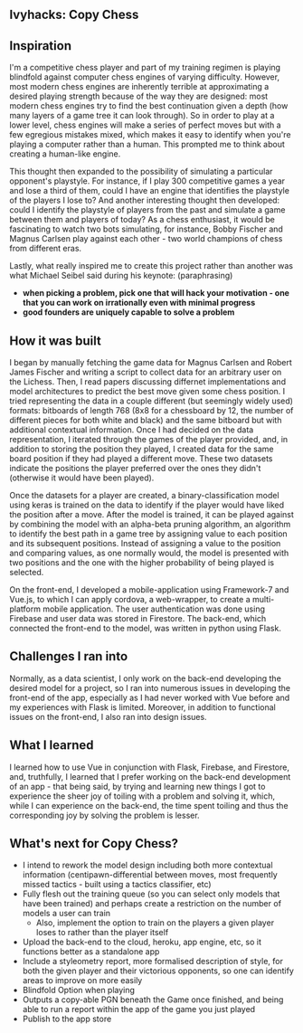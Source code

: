 ## Ivyhacks: Copy Chess

## Inspiration
I'm a competitive chess player and part of my training regimen is playing blindfold against computer chess engines of varying difficulty. However, most modern chess engines are inherently terrible at approximating a desired playing strength because of the way they are designed: most modern chess engines try to find the best continuation given a depth (how many layers of a game tree it can look through). So in order to play at a lower level, chess engines will make a series of perfect moves but with a few egregious mistakes mixed, which makes it easy to identify when you're playing a computer rather than a human. This prompted me to think about creating a human-like engine. 

This thought then expanded to the possibility of simulating a particular opponent's playstyle. For instance, if I play 300 competitive games a year and lose a third of them, could I have an engine that identifies the playstyle of the players I lose to? And another interesting thought then developed: could I identify the playstyle of players from the past and simulate a game between them and players of today? As a chess enthusiast, it would be fascinating to watch two bots simulating, for instance, Bobby Fischer and Magnus Carlsen play against each other - two world champions of chess from different eras.

Lastly, what really inspired me to create this project rather than another was what Michael Seibel said during his keynote: (paraphrasing) 
* **when picking a problem, pick one that will hack your motivation - one that you can work on irrationally even with minimal progress**
* **good founders are uniquely capable to solve a problem**

## How it was built
I began by manually fetching the game data for Magnus Carlsen and Robert James Fischer and writing a script to collect data for an arbitrary user on the Lichess. Then, I read papers discussing differnet implementations and model architectures to predict the best move given some chess position. I tried representing the data in a couple different (but seemingly widely used) formats: bitboards of length 768 (8x8 for a chessboard by 12, the number of different pieces for both white and black) and the same bitboard but with additional contextual information. Once I had decided on the data representation, I iterated through the games of the player provided, and, in addition to storing the position they played, I created data for the same board position if they had played a different move. These two datasets indicate the positions the player preferred over the ones they didn't (otherwise it would have been played). 

Once the datasets for a player are created, a binary-classification model using keras is trained on the data to identify if the player would have liked the position after a move. After the model is trained, it can be played against by combining the model with an alpha-beta pruning algorithm, an algorithm to identify the best path in a game tree by assigning value to each position and its subsequent positions. Instead of assigning a value to the position and comparing values, as one normally would, the model is presented with two positions and the one with the higher probability of being played is selected.

On the front-end, I developed a mobile-application using Framework-7 and Vue.js, to which I can apply cordova, a web-wrapper, to create a multi-platform mobile application. The user authentication was done using Firebase and user data was stored in Firestore. The back-end, which connected the front-end to the model, was written in python using Flask.

## Challenges I ran into
Normally, as a data scientist, I only work on the back-end developing the desired model for a project, so I ran into numerous issues in developing the front-end of the app, especially as I had never worked with Vue before and my experiences with Flask is limited. Moreover, in addition to functional issues on the front-end, I also ran into design issues.

## What I learned
I learned how to use Vue in conjunction with Flask, Firebase, and Firestore, and, truthfully, I learned that I prefer working on the back-end development of an app - that being said, by trying and learning new things I got to experience the sheer joy of toiling with a problem and solving it, which, while I can experience on the back-end, the time spent toiling and thus the corresponding joy by solving the problem is lesser.

## What's next for Copy Chess?
* I intend to rework the model design including both more contextual information (centipawn-differential between moves, most frequently missed tactics - built using a tactics classifier, etc)
* Fully flesh out the training queue (so you can select only models that have been trained) and perhaps create a restriction on the number of models a user can train
    * Also, implement the option to train on the players a given player loses to rather than the player itself
* Upload the back-end to the cloud, heroku, app engine, etc, so it functions better as a standalone app
* Include a styleometry report, more formalised description of style, for both the given player and their victorious opponents, so one can identify areas to improve on more easily
* Blindfold Option when playing
* Outputs a copy-able PGN beneath the Game once finished, and being able to run a report within the app of the game you just played
* Publish to the app store